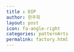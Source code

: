 ```yaml
---
title : DIP
author: 한주희
layout: post
icon: fa-angle-right
categories: patternArts
permalink: factory.html
---
```


